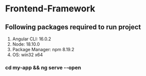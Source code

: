 # Frontend-Framework 
## Following packages required to run project
1. Angular CLI: 16.0.2
1. Node: 18.10.0
1. Package Manager: npm 8.19.2
1. OS: win32 x64

### cd my-app && ng serve --open
